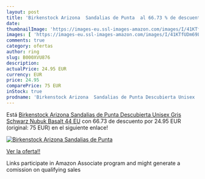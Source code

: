```yaml
---
layout: post
title: 'Birkenstock Arizona  Sandalias de Punta  al 66.73 % de descuento'
date: 
thumbnailImage: 'https://images-eu.ssl-images-amazon.com/images/I/41KTfUDm69L._SL200_.jpg'
images: [ 'https://images-eu.ssl-images-amazon.com/images/I/41KTfUDm69L._SL200_.jpg' ]
comments: true
category: ofertas
author: ring
slug: B000XVU876
description:
actualPrice: 24.95 EUR
currency: EUR
price: 24.95
comparePrice: 75 EUR
inStock: true
prodname: 'Birkenstock Arizona  Sandalias de Punta Descubierta Unisex  Gris  Schwarz  Nubuk Basalt   44 EU'
---
```


Está [Birkenstock Arizona  Sandalias de Punta Descubierta Unisex  Gris  Schwarz  Nubuk Basalt   44 EU](https://www.amazon.es/dp/B000XVU876/?tag=tolees-21) con 66.73 de descuento por 24.95 EUR (original: 75 EUR) en el siguiente enlace!

[![Birkenstock Arizona  Sandalias de Punta ](https://images-eu.ssl-images-amazon.com/images/I/41KTfUDm69L._SL200_.jpg)](https://www.amazon.es/dp/B000XVU876/?tag=tolees-21)

[Ver la oferta!!](https://www.amazon.es/dp/B000XVU876/?tag=tolees-21)

Links participate in Amazon Associate program and might generate a comission on qualifying sales


